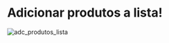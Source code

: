 # Adicionar produtos a lista!

![adc_produtos_lista](https://user-images.githubusercontent.com/112776793/190648050-e7643c77-e2cb-486d-be03-2518dc386bc5.gif)

